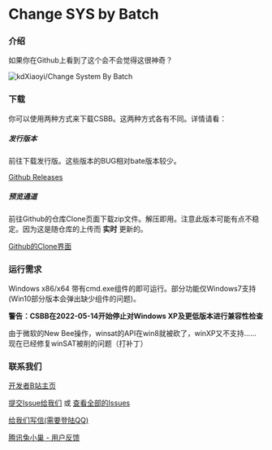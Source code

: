 # Change SYS by Batch

### 介绍

如果你在Github上看到了这个会不会觉得这很神奇？

![kdXiaoyi/Change System By Batch](https://gitee.com/kdXiaoyi/changing-sys-by-bat/widgets/widget_card.svg?colors=36c8b0,ffffff,ffffff,49b19f,000000,9b9b9b)

### 下载

你可以使用两种方式来下载CSBB。这两种方式各有不同。详情请看：

##### 发行版本

前往下载发行版。这些版本的BUG相对bate版本较少。

[Github Releases](http://github.com/kdXiaoyi/change-sys-by-batch/releases/)

##### 预览通道
前往Github的仓库Clone页面下载zip文件。解压即用。注意此版本可能有点不稳定。因为这是随仓库的上传而 **实时** 更新的。

[Github的Clone界面](http://github.com/kdXiaoyi/change-sys-by-bat/archive/refs/heads/master.zip)

### 运行需求

Windows x86/x64 带有cmd.exe组件的即可运行。部分功能仅Windows7支持(Win10部分版本会弹出缺少组件的问题)。

 **警告：CSBB在2022-05-14开始停止对Windows XP及更低版本进行兼容性检查** 

由于微软的New Bee操作，winsat的API在win8就被砍了，winXP又不支持……
现在已经修复winSAT被削的问题（打补丁）

### 联系我们

[开发者B站主页](https://space.bilibili.com/1987247870)

[提交Issue给我们](http://github.com/kdXiaoyi/change-sys-by-bat/issues/new) 或 [查看全部的Issues](http://github.com/kdXiaoyi/change-sys-by-bat/issues)

[给我们写信(需要登陆QQ)](https://mail.qq.com/cgi-bin/qm_share?t=qm_mailme^&email=9cTHzMTDwcPBxcS1hITblpqY)

[腾讯兔小巢 - 用户反馈](https://support.qq.com/product/412030/)
